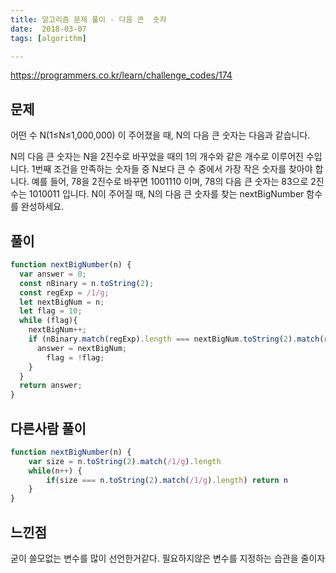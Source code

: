 ```yaml
---
title: 알고리즘 문제 풀이 - 다음 큰  숫자
date:  2018-03-07
tags: [algorithm]

---
```

https://programmers.co.kr/learn/challenge_codes/174

## 문제
어떤 수 N(1≤N≤1,000,000) 이 주어졌을 때, N의 다음 큰 숫자는 다음과 같습니다.

N의 다음 큰 숫자는 N을 2진수로 바꾸었을 때의 1의 개수와 같은 개수로 이루어진 수입니다.
1번째 조건을 만족하는 숫자들 중 N보다 큰 수 중에서 가장 작은 숫자를 찾아야 합니다.
예를 들어, 78을 2진수로 바꾸면 1001110 이며, 78의 다음 큰 숫자는 83으로 2진수는 1010011 입니다.
N이 주어질 때, N의 다음 큰 숫자를 찾는 nextBigNumber 함수를 완성하세요.

## 풀이

```javascript
function nextBigNumber(n) {
  var answer = 0;
  const nBinary = n.toString(2);
  const regExp = /1/g;
  let nextBigNum = n;
  let flag = 10;
  while (flag){
    nextBigNum++;
    if (nBinary.match(regExp).length === nextBigNum.toString(2).match(regExp).length) {
      answer = nextBigNum;
        flag = !flag;
    }
  }
  return answer;
}
```

## 다른사람 풀이
```js
function nextBigNumber(n) {
    var size = n.toString(2).match(/1/g).length
    while(n++) {
        if(size === n.toString(2).match(/1/g).length) return n
    }
}
```

## 느낀점
굳이 쓸모없는 변수를 많이 선언한거같다. 필요하지않은 변수를 지정하는 습관을 줄이자